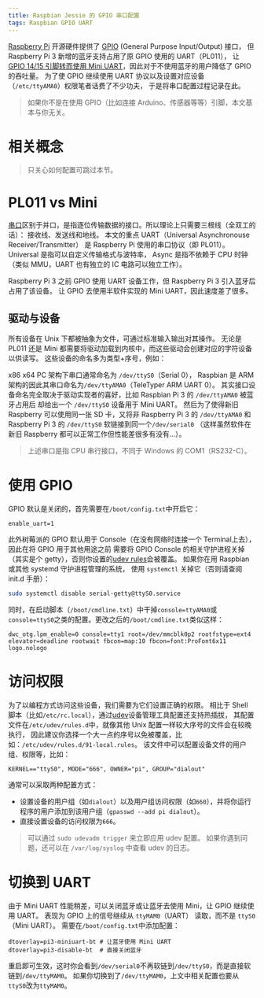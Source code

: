 ```yaml
---
title: Raspbian Jessie 的 GPIO 串口配置
tags: Raspbian GPIO UART
---
```


[Raspberry Pi][rasp] 开源硬件提供了 [GPIO][gpio] (General Purpose Input/Output) 接口，
但 Raspberry Pi 3 新增的蓝牙支持占用了原 GPIO 使用的 UART（PL011），
让 [GPIO 14/15 引脚转而使用 Mini UART][rename]，因此对于不使用蓝牙的用户降低了 GPIO 的吞吐量。
为了使 GPIO 继续使用 UART 协议以及设置对应设备（`/etc/ttyAMA0`）权限笔者话费了不少功夫，
于是将串口配置过程记录在此。

> 如果你不是在使用 GPIO（比如连接 Arduino、传感器等等）引脚，本文基本与你无关。

<!--more-->

# 相关概念

> 只关心如何配置可跳过本节。

# PL011 vs Mini

[串口][serial-port]区别于并口，是指逐位传输数据的接口。所以理论上只需要三根线（全双工的话）：
接收线、发送线和地线。 本文的重点 UART（Universal Asynchronouse Receiver/Transmitter）
是 Raspberry Pi 使用的串口协议（即 PL011）。Universal 是指可以自定义传输格式与波特率，
Async 是指不依赖于 CPU 时钟（类似 MMU，UART 也有独立的 IC 电路可以独立工作）。

Raspberry Pi 3 之前 GPIO 使用 UART 设备工作，但 Raspberry Pi 3 引入蓝牙后占用了该设备。
让 GPIO 去使用半软件实现的 Mini UART，因此速度差了很多。

## 驱动与设备

所有设备在 Unix 下都被抽象为文件，可通过标准输入输出对其操作。
无论是 PL011 还是 Mini 都需要将驱动加载到内核中，而这些驱动会创建对应的字符设备以供读写。
这些设备的命名多为类型+序号，例如：

x86 x64 PC 架构下串口通常命名为 `/dev/ttyS0`（Serial 0），
Raspbian 是 ARM 架构的因此其串口命名为`/dev/ttyAMA0`（TeleTyper ARM UART 0）。
其实接口设备命名完全取决于驱动实现者的喜好，比如 Raspbian Pi 3 的 `/dev/ttyAMA0` 被蓝牙占用后
却给出一个 `/dev/ttyS0` 设备用于 Mini UART。
然后为了使得新旧 Raspberry 可以使用同一张 SD 卡，又将非 Raspberry Pi 3 的 `/dev/ttyAMA0`
和 Raspberry Pi 3 的 `/dev/ttyS0` 软链接到同一个`/dev/serial0`
（这样虽然软件在新旧 Raspberry 都可以正常工作但性能差很多有没有...）。

> 上述串口是指 CPU 串行接口，不同于 Windows 的 COM1（RS232-C）。

# 使用 GPIO

GPIO 默认是关闭的，首先需要在`/boot/config.txt`中开启它：

```
enable_uart=1
```

此外树莓派的 GPIO 默认用于 Console（在没有网络时连接一个 Terminal上去），因此在将 GPIO 用于其他用途之前
需要将 GPIO Console 的相关守护进程关掉（其实是个 getty），否则你设置的[udev rules][udev rules]会被覆盖。
如果你在用 Raspbian 或其他 systemd 守护进程管理的系统，
使用 `systemctl` 关掉它（否则请查阅 init.d 手册）：

```bash
sudo systemctl disable serial-getty@ttyS0.service
```

同时，在启动脚本（`/boot/cmdline.txt`）中干掉`console=ttyAMA0`或`console=ttyS0`之类的配置。更改之后的`/boot/cmdline.txt`类似这样：

```
dwc_otg.lpm_enable=0 console=tty1 root=/dev/mmcblk0p2 rootfstype=ext4 elevator=deadline rootwait fbcon=map:10 fbcon=font:ProFont6x11 logo.nologo
```

# 访问权限

为了以编程方式访问这些设备，我们需要为它们设置正确的权限。
相比于 Shell 脚本（比如`/etc/rc.local`），通过[udev][udev]设备管理工具配置还支持热插拔，
其配置文件在`/etc/udev/rules.d`中，就像其他 Unix 配置一样较大序号的文件会在较晚执行，
因此建议你选择一个大一点的序号以免被覆盖，比如：`/etc/udev/rules.d/91-local.rules`。
该文件中可以配置设备文件的用户组、权限等，比如：

```
KERNEL=="ttyS0", MODE="666", OWNER="pi", GROUP="dialout"
```

通常可以采取两种配置方式：

* 设置设备的用户组（如`dialout`）以及用户组访问权限（如`660`），并将你运行程序的用户添加到该用户组（`gpasswd --add pi dialout`）。
* 直接设置设备的访问权限为`666`。

> 可以通过 `sudo udevadm trigger` 来立即应用 udev 配置。
> 如果你遇到问题，还可以在 `/var/log/syslog` 中查看 udev 的日志。

# 切换到 UART

由于 Mini UART 性能稍差，可以关闭蓝牙或让蓝牙去使用 Mini，让 GPIO 继续使用 UART。
表现为 GPIO 上的信号继续从 `ttyMAM0`（UART） 读取，而不是 `ttyS0` （Mini UART）。
需要在`/boot/config.txt`中添加配置：

```
dtoverlay=pi3-miniuart-bt # 让蓝牙使用 Mini UART
dtoverlay=pi3-disable-bt  # 直接关闭蓝牙
```

重启即可生效，这时你会看到`/dev/serial0`不再软链到`/dev/ttyS0`，而是直接软链到`/dev/ttyMAM0`。
如果你切换到了`/dev/ttyMAM0`，上文中相关配置也要从`ttyS0`改为`ttyMAM0`。

[gpio]: https://en.wikipedia.org/wiki/General-purpose_input/output
[rasp]: raspberrypi.org/documentation/
[serial-port]: https://en.wikipedia.org/wiki/Serial_port
[rename]: https://github.com/raspberrypi/linux/issues/1399
[udev rules]: http://www.reactivated.net/writing_udev_rules.html
[udev]: https://wiki.archlinux.org/index.php/Udev

